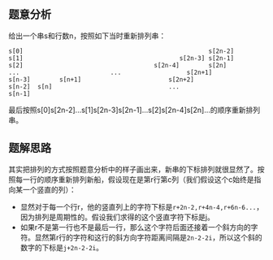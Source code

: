 ## 题意分析

给出一个串s和行数n，按照如下当时重新排列串：

```
s[0]									               s[2n-2]
s[1]									       s[2n-3] s[2n-1]
s[2]									s[2n-4]        s[2n]
...							...                  s[2n+1]
s[n-3]        s[n+1]                        s[2n+2]
s[n-2]  s[n]                                ...
s[n-1]
```
最后按照s[0]s[2n-2]...s[1]s[2n-3]s[2n-1]...s[2]s[2n-4]s[2n]...的顺序重新排列串。

## 题解思路

其实把排列的方式按照题意分析中的样子画出来，新串的下标排列就很显然了。按照每一行的顺序重新排列新船，假设现在是第r行第c列（我们假设这个c始终是指向某一个竖直的列）：

+ 显然对于每一个行r，他的竖直列上的字符下标是`r+2n-2,r+4n-4,r+6n-6...`，因为排列是周期性的。假设我们求得的这个竖直字符下标是j。
+ 如果r不是第一行也不是最后一行，那么这个字符后面还接着一个斜方向的字符。显然第r行的字符和这行的斜方向字符距离间隔是`2n-2-2i`，所以这个斜的数字的下标是`j+2n-2-2i`。

